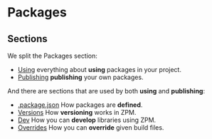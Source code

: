 # Packages

## Sections

We split the Packages section:

* [Using](using) everything about **using** packages in your project.
* [Publishing](publishing) **publishing** your own packages.

And there are sections that are used by both **using** and **publishing**:

* [.package.json](general/.package) How packages are **defined**.
* [Versions](general/versions) How **versioning** works in ZPM.
* [Dev](general/dev) How you can **develop** libraries using ZPM.
* [Overrides](general/overrides) How you can **override** given build files.
